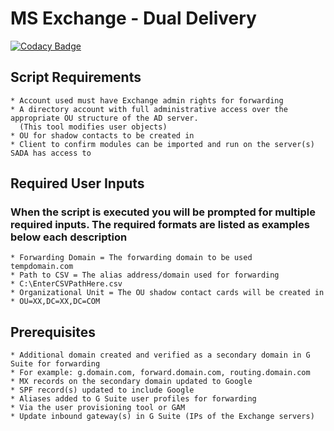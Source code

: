 # MS Exchange - Dual Delivery
[![Codacy Badge](https://api.codacy.com/project/badge/Grade/54a818ae943241cab3a5b7cb360b66f7)](https://www.codacy.com/app/cloudkevin/PowerShell-DualDelivery?utm_source=github.com&amp;utm_medium=referral&amp;utm_content=cloudkevin/PowerShell-DualDelivery&amp;utm_campaign=Badge_Grade)
## Script Requirements
```
* Account used must have Exchange admin rights for forwarding
* A directory account with full administrative access over the appropriate OU structure of the AD server.
  (This tool modifies user objects)
* OU for shadow contacts to be created in
* Client to confirm modules can be imported and run on the server(s) SADA has access to
```

## Required User Inputs
### When the script is executed you will be prompted for multiple required inputs. The required formats are listed as examples below each description
```
* Forwarding Domain = The forwarding domain to be used
tempdomain.com
* Path to CSV = The alias address/domain used for forwarding
* C:\EnterCSVPathHere.csv
* Organizational Unit = The OU shadow contact cards will be created in
* OU=XX,DC=XX,DC=COM
```

## Prerequisites
```
* Additional domain created and verified as a secondary domain in G Suite for forwarding
* For example: g.domain.com, forward.domain.com, routing.domain.com
* MX records on the secondary domain updated to Google
* SPF record(s) updated to include Google
* Aliases added to G Suite user profiles for forwarding
* Via the user provisioning tool or GAM
* Update inbound gateway(s) in G Suite (IPs of the Exchange servers)
```
